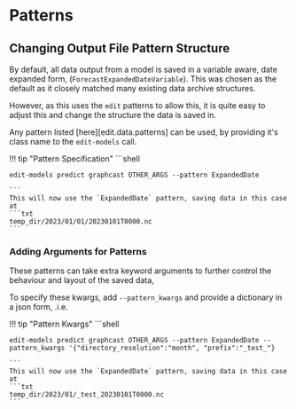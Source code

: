 # Patterns

## Changing Output File Pattern Structure

By default, all data output from a model is saved in a variable aware, date expanded form, (`ForecastExpandedDateVariable`). This was chosen as the default as it closely matched many existing data archive structures.

However, as this uses the `edit` patterns to allow this, it is quite easy to adjust this and change the structure the data is saved in.

Any pattern listed [here][edit.data.patterns] can be used, by providing it's class name to the `edit-models` call.

!!! tip "Pattern Specification"
    ```shell

    edit-models predict graphcast OTHER_ARGS --pattern ExpandedDate

    ```
    This will now use the `ExpandedDate` pattern, saving data in this case at 
    ```txt
    temp_dir/2023/01/01/20230101T0000.nc
    ```

### Adding Arguments for Patterns

These patterns can take extra keyword arguments to further control the behaviour and layout of the saved data,

To specify these kwargs, add `--pattern_kwargs` and provide a dictionary in a json form, .i.e.

!!! tip "Pattern Kwargs"
    ```shell

    edit-models predict graphcast OTHER_ARGS --pattern ExpandedDate --pattern_kwargs '{"directory_resolution":"month", "prefix":"_test_"}

    ```
    This will now use the `ExpandedDate` pattern, saving data in this case at 
    ```txt
    temp_dir/2023/01/_test_20230101T0000.nc
    ```
